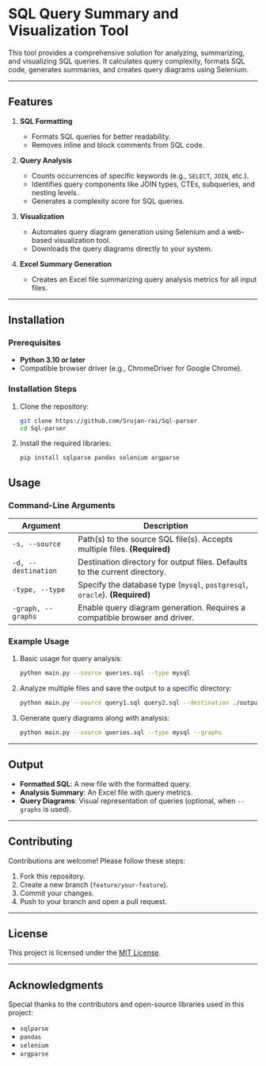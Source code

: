
# SQL Query Summary and Visualization Tool

This tool provides a comprehensive solution for analyzing, summarizing, and visualizing SQL queries. It calculates query complexity, formats SQL code, generates summaries, and creates query diagrams using Selenium.

---

## Features

1. **SQL Formatting**
   - Formats SQL queries for better readability.
   - Removes inline and block comments from SQL code.

2. **Query Analysis**
   - Counts occurrences of specific keywords (e.g., `SELECT`, `JOIN`, etc.).
   - Identifies query components like JOIN types, CTEs, subqueries, and nesting levels.
   - Generates a complexity score for SQL queries.

3. **Visualization**
   - Automates query diagram generation using Selenium and a web-based visualization tool.
   - Downloads the query diagrams directly to your system.

4. **Excel Summary Generation**
   - Creates an Excel file summarizing query analysis metrics for all input files.

---

## Installation

### Prerequisites
- **Python 3.10 or later**  
- Compatible browser driver (e.g., ChromeDriver for Google Chrome).  

### Installation Steps
1. Clone the repository:
   ```bash
   git clone https://github.com/Srujan-rai/Sql-parser
   cd Sql-parser
   ```
2. Install the required libraries:
   ```bash
   pip install sqlparse pandas selenium argparse
   ```

## Usage

### Command-Line Arguments

| Argument           | Description                                                                                     |
|--------------------|-------------------------------------------------------------------------------------------------|
| `-s, --source`     | Path(s) to the source SQL file(s). Accepts multiple files. **(Required)**                       |
| `-d, --destination`| Destination directory for output files. Defaults to the current directory.                      |
| `-type, --type`    | Specify the database type (`mysql`, `postgresql`, `oracle`). **(Required)**                     |
| `-graph, --graphs` | Enable query diagram generation. Requires a compatible browser and driver.                      |

### Example Usage
1. Basic usage for query analysis:
   ```bash
   python main.py --source queries.sql --type mysql
   ```

2. Analyze multiple files and save the output to a specific directory:
   ```bash
   python main.py --source query1.sql query2.sql --destination ./output --type postgresql
   ```

3. Generate query diagrams along with analysis:
   ```bash
   python main.py --source queries.sql --type mysql --graphs
   ```

---

## Output
- **Formatted SQL**: A new file with the formatted query.
- **Analysis Summary**: An Excel file with query metrics.
- **Query Diagrams**: Visual representation of queries (optional, when `--graphs` is used).

---

## Contributing
Contributions are welcome! Please follow these steps:
1. Fork this repository.
2. Create a new branch (`feature/your-feature`).
3. Commit your changes.
4. Push to your branch and open a pull request.

---

## License
This project is licensed under the [MIT License](LICENSE).

---

## Acknowledgments
Special thanks to the contributors and open-source libraries used in this project:
- `sqlparse`
- `pandas`
- `selenium`
- `argparse`
```

